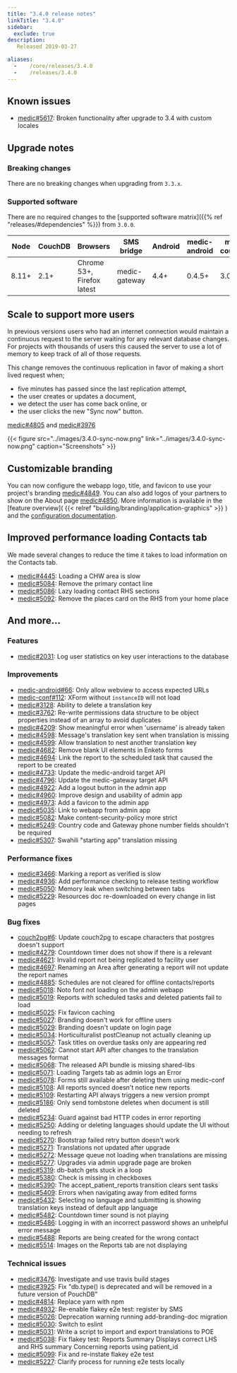 ```yaml
---
title: "3.4.0 release notes"
linkTitle: "3.4.0"
sidebar:
  exclude: true
description:
   Released 2019-03-27

aliases:
  -    /core/releases/3.4.0
  -    /releases/3.4.0
---
```


## Known issues

- [medic#5617](https://github.com/medic/cht-core/issues/5617): Broken functionality after upgrade to 3.4 with custom locales

## Upgrade notes

### Breaking changes

There are no breaking changes when upgrading from `3.3.x`.

### Supported software

There are no required changes to the [supported software matrix]({{% ref "releases/#dependencies" %}})
 from `3.0.0`.

| Node | CouchDB | Browsers | SMS bridge | Android | medic-android | medic-couch2pg |
|----|----|----|----|----|----|---|
| 8.11+ | 2.1+ | Chrome 53+, Firefox latest | medic-gateway | 4.4+ | 0.4.5+ | 3.0+ |

## Scale to support more users

In previous versions users who had an internet connection would maintain a continuous request to the server waiting for any relevant database changes. For projects with thousands of users this caused the server to use a lot of memory to keep track of all of those requests.

This change removes the continuous replication in favor of making a short lived request when;

- five minutes has passed since the last replication attempt,
- the user creates or updates a document,
- we detect the user has come back online, or
- the user clicks the new "Sync now" button.

[medic#4805](https://github.com/medic/cht-core/issues/4805) and [medic#3976](https://github.com/medic/cht-core/issues/3976)

{{< figure src="../images/3.4.0-sync-now.png" link="../images/3.4.0-sync-now.png" caption="Screenshots" >}}

## Customizable branding

You can now configure the webapp logo, title, and favicon to use your project's branding [medic#4849](https://github.com/medic/cht-core/issues/4849). You can also add logos of your partners to show on the About page [medic#4850](https://github.com/medic/cht-core/issues/4850). More information is available in the [feature overview]( {{< relref "building/branding/application-graphics" >}} ) and the [configuration documentation](https://docs.communityhealthtoolkit.org/apps/reference/resources/).

## Improved performance loading Contacts tab

We made several changes to reduce the time it takes to load information on the Contacts tab.

- [medic#4445](https://github.com/medic/cht-core/issues/4445): Loading a CHW area is slow
- [medic#5084](https://github.com/medic/cht-core/issues/5084): Remove the primary contact line
- [medic#5086](https://github.com/medic/cht-core/issues/5086): Lazy loading contact RHS sections
- [medic#5092](https://github.com/medic/cht-core/issues/5092): Remove the places card on the RHS from your home place

## And more...

### Features

- [medic#2031](https://github.com/medic/cht-core/issues/2031): Log user statistics on key user interactions to the database

### Improvements

- [medic-android#66](https://github.com/medic/cht-android/issues/66): Only allow webview to access expected URLs
- [medic-conf#112](https://github.com/medic/cht-conf/issues/112): XForm without `instanceID` will not load
- [medic#3128](https://github.com/medic/cht-core/issues/3128): Ability to delete a translation key
- [medic#3762](https://github.com/medic/cht-core/issues/3762): Re-write permissions data structure to be object properties instead of an array to avoid duplicates
- [medic#4209](https://github.com/medic/cht-core/issues/4209): Show meaningful error when 'username' is already taken
- [medic#4598](https://github.com/medic/cht-core/issues/4598): Message's translation key sent when translation is missing
- [medic#4599](https://github.com/medic/cht-core/issues/4599): Allow translation to nest another translation key
- [medic#4682](https://github.com/medic/cht-core/issues/4682): Remove blank UI elements in Enketo forms
- [medic#4694](https://github.com/medic/cht-core/issues/4694): Link the report to the scheduled task that caused the report to be created
- [medic#4733](https://github.com/medic/cht-core/issues/4733): Update the medic-android target API
- [medic#4796](https://github.com/medic/cht-core/issues/4796): Update the medic-gateway target API
- [medic#4922](https://github.com/medic/cht-core/issues/4922): Add a logout button in the admin app
- [medic#4960](https://github.com/medic/cht-core/issues/4960): Improve design and usability of admin app
- [medic#4973](https://github.com/medic/cht-core/issues/4973): Add a favicon to the admin app
- [medic#5035](https://github.com/medic/cht-core/issues/5035): Link to webapp from admin app
- [medic#5082](https://github.com/medic/cht-core/issues/5082): Make content-security-policy more strict
- [medic#5249](https://github.com/medic/cht-core/issues/5249): Country code and Gateway phone number fields shouldn't be required
- [medic#5307](https://github.com/medic/cht-core/issues/5307): Swahili "starting app" translation missing

### Performance fixes

- [medic#3466](https://github.com/medic/cht-core/issues/3466): Marking a report as verified is slow
- [medic#4936](https://github.com/medic/cht-core/issues/4936): Add performance checking to release testing workflow
- [medic#5050](https://github.com/medic/cht-core/issues/5050): Memory leak when switching between tabs
- [medic#5229](https://github.com/medic/cht-core/issues/5229): Resources doc re-downloaded on every change in list pages

### Bug fixes

- [couch2pg#6](https://github.com/medic/couch2pg/issues/6): Update couch2pg to escape characters that postgres doesn't support
- [medic#4279](https://github.com/medic/cht-core/issues/4279): Countdown timer does not show if there is a relevant
- [medic#4621](https://github.com/medic/cht-core/issues/4621): Invalid report not being replicated to facility user
- [medic#4697](https://github.com/medic/cht-core/issues/4697): Renaming an Area after generating a report will not update the report names
- [medic#4885](https://github.com/medic/cht-core/issues/4885): Schedules are not cleared for offline contacts/reports
- [medic#5018](https://github.com/medic/cht-core/issues/5018): Noto font not loading on the admin webapp
- [medic#5019](https://github.com/medic/cht-core/issues/5019): Reports with scheduled tasks and deleted patients fail to load
- [medic#5025](https://github.com/medic/cht-core/issues/5025): Fix favicon caching
- [medic#5027](https://github.com/medic/cht-core/issues/5027): Branding doesn't work for offline users
- [medic#5029](https://github.com/medic/cht-core/issues/5029): Branding doesn't update on login page
- [medic#5034](https://github.com/medic/cht-core/issues/5034): Horticulturalist postCleanup not actually cleaning up
- [medic#5057](https://github.com/medic/cht-core/issues/5057): Task titles on overdue tasks only are appearing red
- [medic#5062](https://github.com/medic/cht-core/issues/5062): Cannot start API after changes to the translation messages format
- [medic#5068](https://github.com/medic/cht-core/issues/5068): The released API bundle is missing shared-libs
- [medic#5071](https://github.com/medic/cht-core/issues/5071): Loading Targets tab as admin logs an Error
- [medic#5078](https://github.com/medic/cht-core/issues/5078): Forms still available after deleting them using medic-conf
- [medic#5108](https://github.com/medic/cht-core/issues/5108): All reports synced doesn't notice new reports
- [medic#5109](https://github.com/medic/cht-core/issues/5109): Restarting API always triggers a new version prompt
- [medic#5186](https://github.com/medic/cht-core/issues/5186): Only send tombstone deletes when document is still deleted
- [medic#5234](https://github.com/medic/cht-core/issues/5234): Guard against bad HTTP codes in error reporting
- [medic#5250](https://github.com/medic/cht-core/issues/5250): Adding or deleting languages should update the UI without needing to refresh
- [medic#5270](https://github.com/medic/cht-core/issues/5270): Bootstrap failed retry button doesn't work
- [medic#5271](https://github.com/medic/cht-core/issues/5271): Translations not updated after upgrade
- [medic#5272](https://github.com/medic/cht-core/issues/5272): Message queue not loading when translations are missing
- [medic#5277](https://github.com/medic/cht-core/issues/5277): Upgrades via admin upgrade page are broken
- [medic#5319](https://github.com/medic/cht-core/issues/5319): db-batch gets stuck in a loop
- [medic#5380](https://github.com/medic/cht-core/issues/5380): Check is missing in checkboxes
- [medic#5390](https://github.com/medic/cht-core/issues/5390): The accept_patient_reports transition clears sent tasks
- [medic#5409](https://github.com/medic/cht-core/issues/5409): Errors when navigating away from edited forms
- [medic#5432](https://github.com/medic/cht-core/issues/5432): Selecting no language and submitting is showing translation keys instead of default app language
- [medic#5482](https://github.com/medic/cht-core/issues/5482): Countdown timer sound is not playing
- [medic#5486](https://github.com/medic/cht-core/issues/5486): Logging in with an incorrect password shows an unhelpful error message
- [medic#5488](https://github.com/medic/cht-core/issues/5488): Reports are being created for the wrong contact
- [medic#5514](https://github.com/medic/cht-core/issues/5514): Images on the Reports tab are not displaying

### Technical issues

- [medic#3476](https://github.com/medic/cht-core/issues/3476): Investigate and use travis build stages
- [medic#3925](https://github.com/medic/cht-core/issues/3925): Fix "db.type() is deprecated and will be removed in a future version of PouchDB"
- [medic#4814](https://github.com/medic/cht-core/issues/4814): Replace yarn with npm
- [medic#4932](https://github.com/medic/cht-core/issues/4932): Re-enable flakey e2e test: register by SMS
- [medic#5026](https://github.com/medic/cht-core/issues/5026): Deprecation warning running add-branding-doc migration
- [medic#5030](https://github.com/medic/cht-core/issues/5030): Switch to eslint
- [medic#5031](https://github.com/medic/cht-core/issues/5031): Write a script to import and export translations to POE
- [medic#5038](https://github.com/medic/cht-core/issues/5038): Fix flakey test: Reports Summary Displays correct LHS and RHS summary Concerning reports using patient_id
- [medic#5099](https://github.com/medic/cht-core/issues/5099): Fix and re-instate flakey e2e test
- [medic#5227](https://github.com/medic/cht-core/issues/5227): Clarify process for running e2e tests locally
